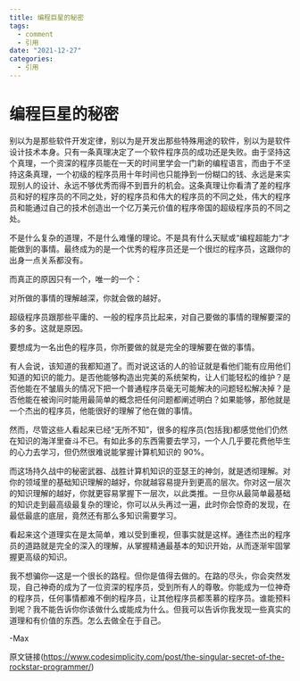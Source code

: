 ```yaml
---
title: 编程巨星的秘密
tags:
  - comment
  - 引用
date: "2021-12-27"
categories:
  - 引用
---
```


# 编程巨星的秘密

别以为是那些软件开发定律，别以为是开发出那些特殊用途的软件，别以为是软件设计技术本身。只有一条真理决定了一个软件程序员的成功还是失败。由于坚持这个真理，一个资深的程序员能在一天的时间里学会一门新的编程语言，而由于不坚持这条真理，一个初级的程序员用十年时间也只能挣到一份糊口的钱、永远是来实现别人的设计、永远不够优秀而得不到晋升的机会。这条真理让你看清了差的程序员和好的程序员的不同之处，好的程序员和伟大的程序员的不同之处，伟大的程序员和能通过自己的技术创造出一个亿万美元价值的程序帝国的超级程序员的不同之处。

不是什么复杂的道理，不是什么难懂的理论。不是具有什么天赋或“编程超能力“才能做到的事情。最终成为的是一个优秀的程序员还是一个很烂的程序员，这跟你的出身一点关系都没有。

而真正的原因只有一个，唯一的一个：

对所做的事情的理解越深，你就会做的越好。

超级程序员跟那些平庸的、一般的程序员比起来，对自己要做的事情的理解要深的多的多。这就是原因。

要想成为一名出色的程序员，你所要做的就是完全的理解要在做的事情。

有人会说，该知道的我都知道了。而对说这话的人的验证就是看他们能有应用他们知道的知识的能力。是否他能够构造出完美的系统架构，让人们能轻松的维护？是否他能在不皱眉头的情况下把一个普通程序员毫无可能解决的问题轻松解决掉？是否他能在被询问时能用最简单的概念把任何问题都阐述明白？如果能够，那他就是一个杰出的程序员，他能很好的理解了他在做的事情。

然而，尽管这些人看起来已经“无所不知”，很多的程序员(包括我)都感觉他们仍然在知识的海洋里奋斗不已。有如此多的东西需要去学习，一个人几乎要花费他毕生的心力去学习，但仍然很难说能掌握计算机知识的 90%。

而这场持久战中的秘密武器、战胜计算机知识的亚瑟王的神剑，就是透彻理解。对你的领域里的基础知识理解的越好，你就越容易提升到更高的层次。你对这一层次的知识理解的越好，你就更容易掌握下一层次，以此类推。一旦你从最简单最基础的知识走到最高级最复杂的理论，你可以从头再过一遍，此时你会惊奇的发现，在最低最底的底层，竟然还有那么多知识需要学习。

看起来这个道理实在是太简单，难以受到重视，但事实就是这样。通往杰出的程序员的道路就是完全的深入的理解，从掌握精通最基本的知识开始，从而逐渐牢固掌握更高级的知识。

我不想骗你—这是一个很长的路程。但你是值得去做的。在路的尽头，你会突然发现，自己神奇的成为了一位资深的程序员，受到所有人的尊敬。你能成为一位神奇的程序员，任何事情都难不倒的程序员，让其他程序员都羡慕的程序员。谁能预料到呢？我不能告诉你你该做什么或能成为什么。但我可以告诉你我发现一些真实的道理和有价值的东西。怎么去做全在于自己。

-Max

原文链接(https://www.codesimplicity.com/post/the-singular-secret-of-the-rockstar-programmer/)
